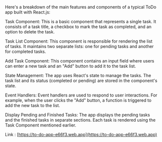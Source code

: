 
Here's a breakdown of the main features and components of a typical ToDo app built with React.js:

Task Component: This is a basic component that represents a single task. It consists of a task title, a checkbox to mark the task as completed, and an option to delete the task.

Task List Component: This component is responsible for rendering the list of tasks. It maintains two separate lists: one for pending tasks and another for completed tasks.

Add Task Component: This component contains an input field where users can enter a new task and an "Add" button to add it to the task list.

State Management: The app uses React's state to manage the tasks. The task list and its status (completed or pending) are stored in the component's state.

Event Handlers: Event handlers are used to respond to user interactions. For example, when the user clicks the "Add" button, a function is triggered to add the new task to the list.

Display Pending and Finished Tasks: The app displays the pending tasks and the finished tasks in separate sections. Each task is rendered using the Task Component mentioned earlier.

Link : [https://to-do-app-e66f3.web.app](https://to-do-app-e66f3.web.app)
